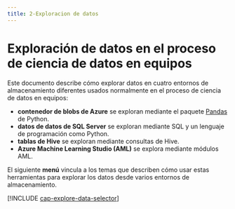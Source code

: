```yaml
---
title: 2-Exploracion de datos
---
```

# <a name="explore-data-in-the-team-data-science-process"></a>Exploración de datos en el proceso de ciencia de datos en equipos
Este documento describe cómo explorar datos en cuatro entornos de almacenamiento diferentes usados normalmente en el proceso de ciencia de datos en equipos:

* **contenedor de blobs de Azure** se exploran mediante el paquete [Pandas](http://pandas.pydata.org/) de Python.
* **datos de datos de SQL Server** se exploran mediante SQL y un lenguaje de programación como Python.
* **tablas de Hive** se exploran mediante consultas de Hive.
* **Azure Machine Learning Studio (AML)** se explora mediante módulos AML.

El siguiente **menú** vincula a los temas que describen cómo usar estas herramientas para explorar los datos desde varios entornos de almacenamiento. 

[!INCLUDE [cap-explore-data-selector](../../../includes/cap-explore-data-selector.md)]

